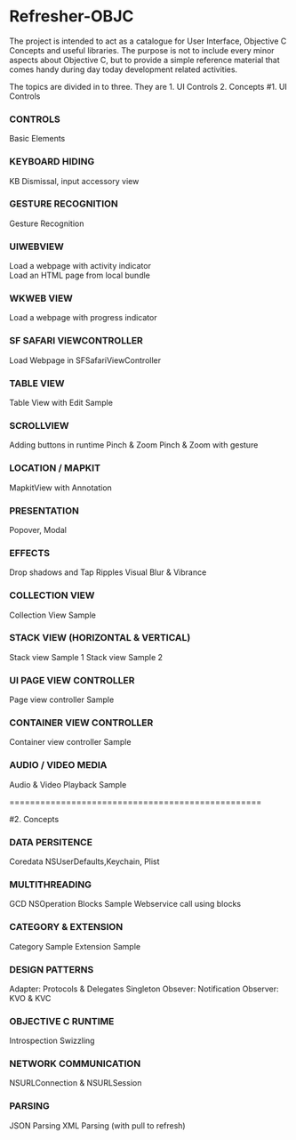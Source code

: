 # Refresher-OBJC

The project is intended to act as a catalogue for User Interface, Objective C Concepts and useful libraries.
The purpose is not to include every minor aspects about Objective C, but to provide a simple reference material that comes handy during day today development related activities.

The topics are divided in to three. They are 1. UI Controls 2. Concepts 
#1. UI Controls  

### CONTROLS
Basic Elements
### KEYBOARD HIDING  
KB Dismissal, input accessory view
### GESTURE RECOGNITION  
Gesture Recognition
### UIWEBVIEW  
Load a webpage with activity indicator  
Load an HTML page from local bundle  
### WKWEB VIEW  
Load a webpage with progress indicator
### SF SAFARI VIEWCONTROLLER  
Load Webpage in SFSafariViewController
### TABLE VIEW 
Table View with Edit Sample
### SCROLLVIEW
Adding buttons in runtime
Pinch & Zoom
Pinch & Zoom with gesture
### LOCATION / MAPKIT
MapkitView with Annotation
### PRESENTATION
Popover, Modal
### EFFECTS
Drop shadows and Tap Ripples
Visual Blur & Vibrance
### COLLECTION VIEW
Collection View Sample
### STACK VIEW (HORIZONTAL & VERTICAL)
Stack view Sample 1
Stack view Sample 2
### UI PAGE VIEW CONTROLLER
Page view controller Sample
### CONTAINER VIEW CONTROLLER
Container view controller Sample
### AUDIO / VIDEO MEDIA
Audio & Video Playback Sample

=================================================

#2. Concepts 
### DATA PERSITENCE
Coredata
NSUserDefaults,Keychain, Plist
### MULTITHREADING
GCD
NSOperation
Blocks Sample
Webservice call using blocks
### CATEGORY & EXTENSION
Category Sample
Extension Sample
### DESIGN PATTERNS
Adapter: Protocols & Delegates
Singleton
Obsever: Notification
Observer: KVO & KVC
### OBJECTIVE C RUNTIME
Introspection
Swizzling
### NETWORK COMMUNICATION
NSURLConnection & NSURLSession
### PARSING
JSON Parsing
XML Parsing (with pull to refresh)
